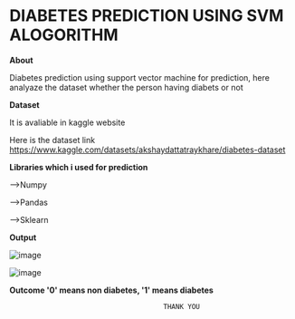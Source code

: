 #                  DIABETES PREDICTION USING SVM ALOGORITHM

**About**

Diabetes prediction using support vector machine for prediction, here analyaze the dataset whether the person having diabets or not

**Dataset**

It is avaliable in kaggle website 

Here is the dataset link https://www.kaggle.com/datasets/akshaydattatraykhare/diabetes-dataset 

**Libraries which i used for prediction**

-->Numpy

-->Pandas

-->Sklearn

**Output**

![image](https://github.com/Rupa-Veerala/Diabetes-Prediction-/assets/102415108/f14bc2ee-0a18-41ce-80c7-1f9dd93e5b87)

![image](https://github.com/Rupa-Veerala/Diabetes-Prediction-/assets/102415108/29bcc36e-22dd-4f47-b09b-0c6e3d8fb266)

**Outcome '0' means non diabetes, '1' means diabetes**

                                          THANK YOU

